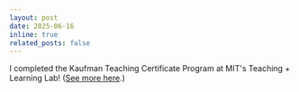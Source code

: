 ```yaml
---
layout: post
date: 2025-06-16
inline: true
related_posts: false
---
```


I completed the Kaufman Teaching Certificate Program at MIT's Teaching + Learning Lab! ([See more here](https://www.linkedin.com/posts/elinor-poole-dayan_im-proud-to-have-completed-the-kaufman-teaching-activity-7340432253895794688-J31s?utm_source=share&utm_medium=member_desktop&rcm=ACoAAC7GWFIBsXJJpvK0c4w5zFjQS5IWLKFLlS8).)